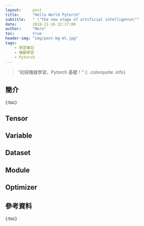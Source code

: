 ```yaml
---
layout:     post
title:      "Hello World Pytorch"
subtitle:   " \"The new stage of artificial intelligence\""
date:       2018-11-16 22:17:00
author:     "Nero"
toc:        true
header-img: "img/post-bg-ml.jpg"
tags:
    - 學習筆記
    - 機器學習
    - Pytorch
---
```

> “初探機器學習，Pytorch 基礎！”
{: .colorquote .info}

## 簡介
{:toc}

## Tensor

## Variable

## Dataset

## Module

## Optimizer

## 參考資料
{:toc}
